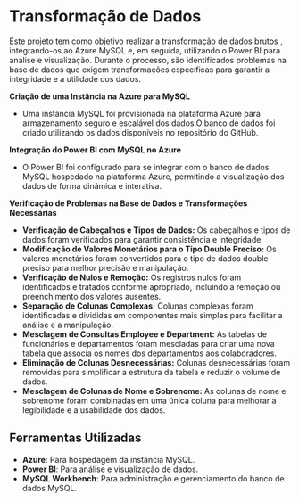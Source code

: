 # Transformação de Dados

Este projeto tem como objetivo realizar a transformação de dados brutos , integrando-os ao Azure MySQL e, em seguida, utilizando o Power BI para análise e visualização. Durante o processo, são identificados problemas na base de dados que exigem transformações específicas para garantir a integridade e a utilidade dos dados.



 **Criação de uma Instância na Azure para MySQL**
   - Uma instância MySQL foi provisionada na plataforma Azure para armazenamento seguro e escalável dos dados.O banco de dados foi criado utilizando os dados disponíveis no repositório do GitHub.

 **Integração do Power BI com MySQL no Azure**
   - O Power BI foi configurado para se integrar com o banco de dados MySQL hospedado na plataforma Azure, permitindo a visualização dos dados de forma dinâmica e interativa.

 **Verificação de Problemas na Base de Dados e Transformações Necessárias**
   - **Verificação de Cabeçalhos e Tipos de Dados:** Os cabeçalhos e tipos de dados foram verificados para garantir consistência e integridade.
   - **Modificação de Valores Monetários para o Tipo Double Preciso:** Os valores monetários foram convertidos para o tipo de dados double preciso para melhor precisão e manipulação.
   - **Verificação de Nulos e Remoção:** Os registros nulos foram identificados e tratados conforme apropriado, incluindo a remoção ou preenchimento dos valores ausentes.
   - **Separação de Colunas Complexas:** Colunas complexas foram identificadas e divididas em componentes mais simples para facilitar a análise e a manipulação.
   - **Mesclagem de Consultas Employee e Department:** As tabelas de funcionários e departamentos foram mescladas para criar uma nova tabela que associa os nomes dos departamentos aos colaboradores.
   - **Eliminação de Colunas Desnecessárias:** Colunas desnecessárias foram removidas para simplificar a estrutura da tabela e reduzir o volume de dados.
   - **Mesclagem de Colunas de Nome e Sobrenome:** As colunas de nome e sobrenome foram combinadas em uma única coluna para melhorar a legibilidade e a usabilidade dos dados.

## Ferramentas Utilizadas
- **Azure**: Para hospedagem da instância MySQL.
- **Power BI**: Para análise e visualização de dados.
- **MySQL Workbench**: Para administração e gerenciamento do banco de dados MySQL.

